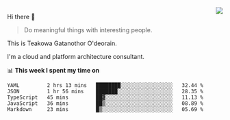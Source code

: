 <img align="right" src="https://github-readme-stats.vercel.app/api?username=Teakowa&show_icons=true&icon_color=2f80ed&text_color=718096&bg_color=ffffff&hide_title=true" />

Hi there 👋

> Do meaningful things with interesting people.

This is Teakowa Gatanothor O'deorain.

I'm a cloud and platform architecture consultant.

📊 **This week I spent my time on**
<!--START_SECTION:waka-->
```text
YAML         2 hrs 13 mins   ████████░░░░░░░░░░░░░░░░░   32.44 % 
JSON         1 hr 56 mins    ███████░░░░░░░░░░░░░░░░░░   28.35 % 
TypeScript   45 mins         ██▓░░░░░░░░░░░░░░░░░░░░░░   11.13 % 
JavaScript   36 mins         ██▒░░░░░░░░░░░░░░░░░░░░░░   08.89 % 
Markdown     23 mins         █▒░░░░░░░░░░░░░░░░░░░░░░░   05.69 % 
```
<!--END_SECTION:waka-->

